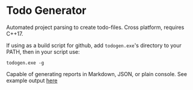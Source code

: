 # Todo Generator

Automated project parsing to create todo-files.  Cross platform, requires C++17.

If using as a build script for github, add `todogen.exe`'s directory to your PATH, then in your script use:

```
todogen.exe -g
```

Capable of generating reports in Markdown, JSON, or plain console.  See example output [here](/docs/todo.md)